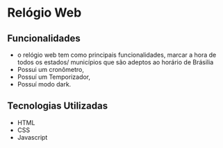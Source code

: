 # Relógio Web

## Funcionalidades

- o relógio web tem como principais funcionalidades, marcar a hora de todos os estados/ municípios que são adeptos ao horário de Brásilia
- Possui um cronômetro,
- Possuí um Temporizador,
- Possuí modo dark.

## Tecnologias Utilizadas

- HTML
- CSS
- Javascript
